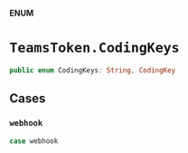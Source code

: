 **ENUM**

# `TeamsToken.CodingKeys`

```swift
public enum CodingKeys: String, CodingKey
```

## Cases
### `webhook`

```swift
case webhook
```
